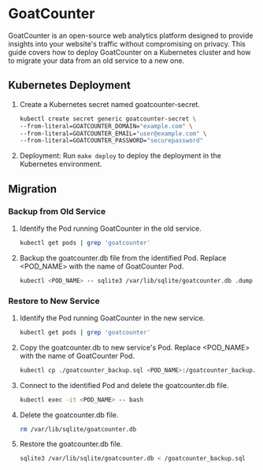 # GoatCounter

GoatCounter is an open-source web analytics platform designed to provide insights into your website's traffic without compromising on privacy. This guide covers how to deploy GoatCounter on a Kubernetes cluster and how to migrate your data from an old service to a new one.

## Kubernetes Deployment

1. Create a Kubernetes secret named goatcounter-secret.

    ```bash
    kubectl create secret generic goatcounter-secret \
    --from-literal=GOATCOUNTER_DOMAIN="example.com" \
    --from-literal=GOATCOUNTER_EMAIL="user@example.com" \
    --from-literal=GOATCOUNTER_PASSWORD="securepassword"
    ```

2. Deployment: Run `make deploy` to deploy the deployment in the Kubernetes environment.

## Migration

### Backup from Old Service

1. Identify the Pod running GoatCounter in the old service.

    ```bash
    kubectl get pods | grep 'goatcounter'
    ```

2. Backup the goatcounter.db file from the identified Pod. Replace <POD_NAME> with the name of GoatCounter Pod.

    ```bash
    kubectl <POD_NAME> -- sqlite3 /var/lib/sqlite/goatcounter.db .dump > goatcounter_backup.sql
    ```

### Restore to New Service

1. Identify the Pod running GoatCounter in the new service.

    ```bash
    kubectl get pods | grep 'goatcounter'
    ```

2. Copy the goatcounter.db to new service's Pod. Replace <POD_NAME> with the name of GoatCounter Pod.

    ```bash
    kubectl cp ./goatcounter_backup.sql <POD_NAME>:/goatcounter_backup.sql
    ```

3. Connect to the identified Pod and delete the goatcounter.db file.

    ```bash
    kubectl exec -it <POD_NAME> -- bash
    ```

4. Delete the goatcounter.db file.

    ```bash
    rm /var/lib/sqlite/goatcounter.db
    ```

5. Restore the goatcounter.db file.

    ```bash
    sqlite3 /var/lib/sqlite/goatcounter.db < /goatcounter_backup.sql
    ```
